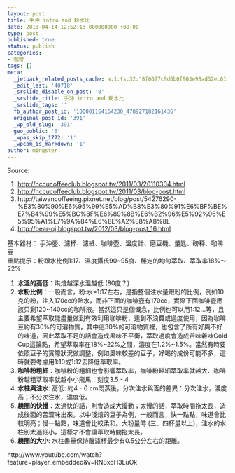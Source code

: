 ```yaml
---
layout: post
title: 手沖 intro and 粉水比
date: 2013-04-14 12:52:13.000000000 +08:00
type: post
published: true
status: publish
categories:
- 咖啡
tags: []
meta:
  _jetpack_related_posts_cache: a:1:{s:32:"8f6677c9d6b0f903e98ad32ec61f8deb";a:2:{s:7:"expires";i:1456219764;s:7:"payload";a:3:{i:0;a:1:{s:2:"id";i:940;}i:1;a:1:{s:2:"id";i:69;}i:2;a:1:{s:2:"id";i:158;}}}}
  _edit_last: '40718'
  _srslide_disable_on_post: '0'
  _srslide_title: 手沖 intro and 粉水比
  _srslide_tags: ''
  fb_author_post_id: '100001164164230_478927182161436'
  original_post_id: '391'
  _wp_old_slug: '391'
  geo_public: '0'
  _wpas_skip_1772: '1'
  _wpcom_is_markdown: '1'
author: mingster
---
```

<p>Source:</p>
<ol>
<li><a title="http://nccucoffeeclub.blogspot.tw/2011/03/20110304.html" href="http://nccucoffeeclub.blogspot.tw/2011/03/20110304.html">http://nccucoffeeclub.blogspot.tw/2011/03/20110304.html</a></li>
<li><a title="http://nccucoffeeclub.blogspot.tw/2011/03/blog-post.html" href="http://nccucoffeeclub.blogspot.tw/2011/03/blog-post.html">http://nccucoffeeclub.blogspot.tw/2011/03/blog-post.html</a></li>
<li>http://taiwancoffeeing.pixnet.net/blog/post/54276290-%E3%80%90%E6%95%99%E5%AD%B8%E3%80%91%E6%BF%BE%E7%B4%99%E5%BC%8F%E6%89%8B%E6%B2%96%E5%92%96%E5%95%A1%E7%9A%84%E6%8E%A2%E8%A8%8E</li>
<li><a href="http://bear-oj.blogspot.tw/2012/03/blog-post_16.html">http://bear-oj.blogspot.tw/2012/03/blog-post_16.html</a></li>
</ol>
<p>基本器材： 手沖壺、濾杯、濾紙、咖啡壺、溫度計、磨豆機、量匙、磅秤、咖啡豆<br />
重點提示：粉跟水比例1:17、溫度攝氏90~95度、穩定的均勻萃取、萃取率18%～22%</p>
<ol>
<li><strong>水溫的高低</strong>：烘焙越深水溫越低 (80度？)</li>
<li><strong>水粉比例</strong>：一般而言，粉:水=1:17左右，是指整個注水量跟粉的比例，例如10克的粉，注入170cc的熱水，而非下面的咖啡壺有170cc，實際下面咖啡壺應該只剩120~140cc的咖啡液。當然這只是個慨念，比例也可以用1:12…等，且主要希望萃取能盡量做到有效利用咖啡粉，達到不浪費或過度使用，因為咖啡豆約有30%的可溶物質，其中這30%的可溶物質裡，也包含了所有好與不好的味道，因此萃取不足的話會造成風味不平衡，萃取過度會造成苦味雜味Gold Cup這論點，希望萃取率在18%~22%之間，濃度在1.2%~1.5%。當然有時要依照豆子的實際狀況做調整，例如風味較差的豆子，好喝的成份可能不多，這時就要考慮用1:10或1:12去降低萃取率。</li>
<li><strong>咖啡粉粗細</strong>：咖啡粉的粗細也會影響萃取率，咖啡粉越細萃取率就越大、咖啡粉越粗萃取率就越小小飛馬：刻度3.5 - 4</li>
<li><strong>水柱與注水</strong>: 高低: 約4 - 6 cm悶蒸後，分次注水與否的差異：分次注水，濃度高；不分次注水，濃度低。</li>
<li><strong>繞圈的快慢</strong>：太過快的話，則會造成大擾動；太慢的話，萃取時間拖太長，造成後面的苦澀味出來。以中淺焙的豆子為例，一般而言，快一點點，味道會比較明亮；慢一點點，味道會比較柔和。大粉量時 (三、四杯量以上)，注水的水柱別太過細小，這樣才不會讓萃取時間拖太長。</li>
<li><strong>繞圈的大小</strong>: 水柱盡量保持離濾杯最少有0.5公分左右的距離。</li>
</ol>
<p>http://www.youtube.com/watch?feature=player_embedded&amp;v=RN8xoH3LuOk</p>
